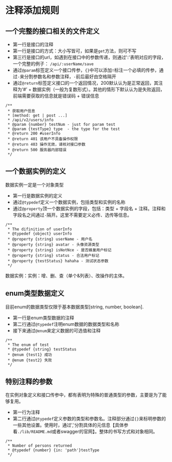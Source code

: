 # 注释添加规则



## 一个完整的接口相关的文件定义

- 第一行是接口的注释
- 第一行是接口的方式：大小写皆可，如果是`get`方法，则可不写
- 第三行是接口的url，如遇到在接口中的参数传递，则通过':'表明对应的字段，一个完整的例子： `/api/:userName/save`
- 通过`@param`标签定义一个接口传参，`{}`中可以添加`!`标注一个必填的传参，通过`-`来分割参数名和参数注释，`-`前后最好由空格隔开
- 通过`@return`标签定义接口的一个返回情况，200默认认为是正常返回，其注释为‘#’ + 数据实例（一般为复数形式）。其他的情形下默认认为是失败返回，前端需要获取的信息就是错误码 + 错误信息



```
/**
 * 获取用户信息
 * [method: get | post ...]  
 * /api/v2/users/info
 * @param {number} testNum - just for param test
 * @param {testType} type  - the type for the test
 * @return 200 #userInfo
 * @return 401 该用户不具备操作权限
 * @return 403 操作无效，请核对接口参数
 * @return 500 服务器内部错误
 */
```

## 一个数据实例的定义

数据实例一定是一个对象类型

- 第一行是数据实例的定义
- 通过`@typedef`定义一个数据实例，包括类型和实例的名称
- 通过`@property`顶一个数据实例的字段，包括：类型 + 字段名 + 注释。注释和字段名之间通过`-`隔开。这里不需要定义必传、选传等信息。

```
/**
 * The difinition of userInfo
 * @typedef {object} userInfo
 * @property {string} userName - 用户名
 * @property {string} avatar - 头像资源类型
 * @property {string} isNotNce - 是否蜂巢用户标记
 * @property {string} status - 合法用户标记
 * @property {testStatus} hahaha - 测试状态参数
 */
```

数据实例：实例：增、删、查（单个&列表）、改操作的主体。

## enum类型数据定义

目前enum的数据类型仅限于基本数据类型[string, number, boolean].

- 第一行是enum类型数据的注释
- 第二行通过`@typedef`注明enum数据的数据类型和名称
- 接下来通过`@enum`来定义数据的可选值和注释

```
/**
 * The enum of test
 * @typedef {string} testStatus
 * @enum {test1} 成功
 * @enum {test2} 失败
 */
```

## 特别注释的参数

在实例对象定义和接口传参中，都有表明为特殊的普通类型的参数，主要是为了能够复用。

- 第一行为注释
- 第二行通过`@typedef`定义参数的类型和参数名。注释部分通过`{}`来标明参数的一些其他设置。使用时，通过','分割具体的元信息【具体参看`./lib/README.md`或者swagger的官网】。整体的书写方式和对象相同。

```
/**
 * Number of persons returned
 * @typedef {number} {in: 'path'}testType
 */
```